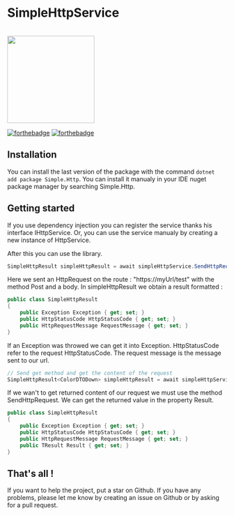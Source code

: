# SimpleHttpService

<br>
<a href="https://github.com/ThomasBernard03/Simple.Http">
  <img width="200" heigth="200" src="https://user-images.githubusercontent.com/67638928/191077893-808347ab-87c3-4720-a6fc-7405df80a3b9.png">
</a>
<br>

[![forthebadge](https://img.shields.io/nuget/v/Simple.Http)](https://www.nuget.org/packages/Simple.Http/)
[![forthebadge](https://img.shields.io/nuget/dt/Simple.Http)](https://www.nuget.org/packages/Simple.Http/)

## Installation

You can install the last version of the package with the command ```dotnet add package Simple.Http```. You can install it manualy in your IDE nuget package manager by searching Simple.Http.

## Getting started

If you use dependency injection you can register the service thanks his interface IHttpService. Or, you can use the service manualy by creating a new instance of HttpService.

After this you can use the library.

```C#
SimpleHttpResult simpleHttpResult = await simpleHttpService.SendHttpRequest("https://myUrl/test", HttpMethod.Post, body); 
```
Here we sent an HttpRequest on the route : "https://myUrl/test" with the method Post and a body. In simpleHttpResult we obtain a result formatted : 
```C#
public class SimpleHttpResult
{
	public Exception Exception { get; set; }
	public HttpStatusCode HttpStatusCode { get; set; }
	public HttpRequestMessage RequestMessage { get; set; }
}
```
If an Exception was throwed we can get it into Exception. HttpStatusCode refer to the request HttpStatusCode. The request message is the message sent to our url.

```C#
// Send get method and get the content of the request
SimpleHttpResult<ColorDTODown> simpleHttpResult = await simpleHttpService.SendHttpRequest<ColorDTODown>(url, HttpMethod.Get); 
```
If we wan't to get returned content of our request we must use the method SendHttpRequest<TResult>. We can get the returned value in the property Result.
  
```C#
public class SimpleHttpResult
{
	public Exception Exception { get; set; }
	public HttpStatusCode HttpStatusCode { get; set; }
	public HttpRequestMessage RequestMessage { get; set; }
  	public TResult Result { get; set; }
}
```

## That's all !

If you want to help the project, put a star on Github. If you have any problems, please let me know by creating an issue on Github or by asking for a pull request.
  

